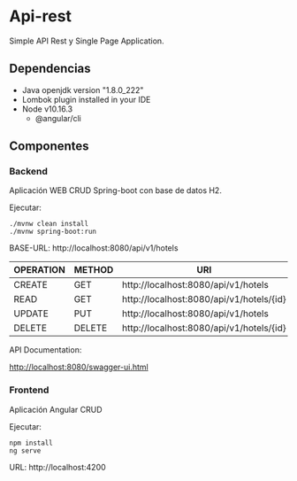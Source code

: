 # Api-rest

Simple API Rest y Single Page Application.

## Dependencias

 - Java openjdk version "1.8.0_222"
 - Lombok plugin installed in your IDE
 - Node v10.16.3
    - @angular/cli

## Componentes

### Backend

Aplicación WEB CRUD Spring-boot con base de datos H2.

Ejecutar: 

```
./mvnw clean install
./mvnw spring-boot:run
```

BASE-URL:   http://localhost:8080/api/v1/hotels

|OPERATION|METHOD|URI|
|---|---|---|
|CREATE|GET|http://localhost:8080/api/v1/hotels|
|READ|GET|http://localhost:8080/api/v1/hotels/{id}|
|UPDATE|PUT|http://localhost:8080/api/v1/hotels|
|DELETE|DELETE|http://localhost:8080/api/v1/hotels/{id}|

API Documentation:

[http://localhost:8080/swagger-ui.html](http://localhost:8080/swagger-ui.html)

### Frontend

Aplicación Angular CRUD

Ejecutar: 

```
npm install
ng serve
```

URL:   http://localhost:4200


